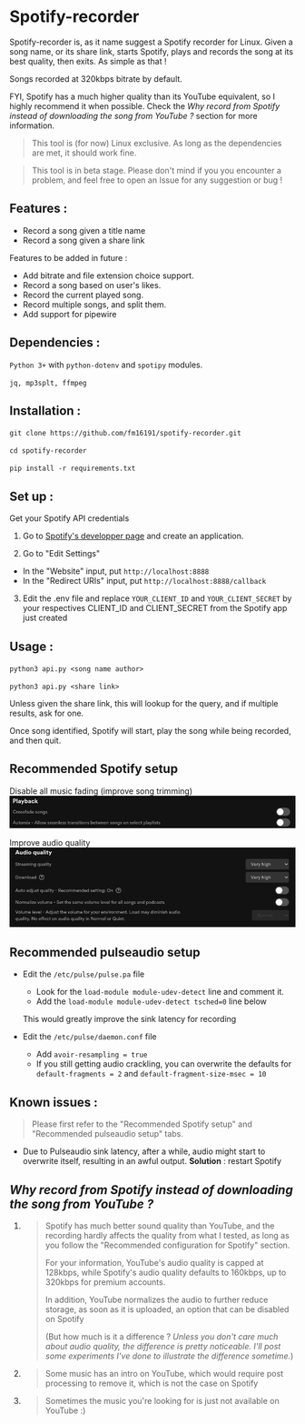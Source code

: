 # Spotify-recorder

Spotify-recorder is, as it name suggest a Spotify recorder for Linux.
Given a song name, or its share link, starts Spotify, plays and records the song at its best quality, then exits. As simple as that !

Songs recorded at 320kbps bitrate by default.

FYI, Spotify has a much higher quality than its YouTube equivalent, so I highly recommend it when possible. Check the *Why record from Spotify instead of downloading the song from YouTube ?* section for more information.


> This tool is (for now) Linux exclusive. As long as the dependencies are met, it should work fine.

> This tool is in beta stage. Please don't mind if you you encounter a problem, and feel free to open an Issue for any suggestion or bug !

## Features :
- Record a song given a title name
- Record a song given a share link

Features to be added in future :
- Add bitrate and file extension choice support.
- Record a song based on user's likes.
- Record the current played song.
- Record multiple songs, and split them.
- Add support for pipewire

## Dependencies :
`Python 3+` with `python-dotenv` and `spotipy` modules.

`jq, mp3splt, ffmpeg`

## Installation : 
`git clone https://github.com/fm16191/spotify-recorder.git`

`cd spotify-recorder`

`pip install -r requirements.txt`

## Set up :

Get your Spotify API credentials
1. Go to [Spotify's developper page](https://developer.spotify.com/dashboard/applications) and create an application.

2. Go to "Edit Settings" 
 - In the "Website" input, put `http://localhost:8888`
 - In the "Redirect URIs" input, put `http://localhost:8888/callback`

3. Edit the .env file and replace `YOUR_CLIENT_ID` and `YOUR_CLIENT_SECRET` by your respectives CLIENT_ID and CLIENT_SECRET from the Spotify app just created

## Usage :
`python3 api.py <song name author>`

`python3 api.py <share link>`

Unless given the share link, this will lookup for the query, and if multiple results, ask for one.

Once song identified, Spotify will start, play the song while being recorded, and then quit.

## Recommended Spotify setup

Disable all music fading (improve song trimming)
![spotify_settings_0.png](spotify_settings_0.png)

Improve audio quality
![spotify_settings_1.png](spotify_settings_1.png)


## Recommended pulseaudio setup
- Edit the `/etc/pulse/pulse.pa` file
  - Look for the `load-module module-udev-detect` line and comment it.
  - Add the `load-module module-udev-detect tsched=0` line below

   This would greatly improve the sink latency for recording


- Edit the `/etc/pulse/daemon.conf` file
  - Add `avoir-resampling = true`
   - If you still getting audio crackling, you can overwrite the defaults for `default-fragments = 2` and `default-fragment-size-msec = 10`

## Known issues : 

> Please first refer to the "Recommended Spotify setup" and "Recommended pulseaudio setup" tabs.

- Due to Pulseaudio sink latency, after a while, audio might start to overwrite itself, resulting in an awful output.
   **Solution** : restart Spotify

## *Why record from Spotify instead of downloading the song from YouTube ?*

1. > Spotify has much better sound quality than YouTube, and the recording hardly affects the quality from what I tested, as long as you follow the "Recommended configuration for Spotify" section.
   >
   > For your information, YouTube's audio quality is capped at 128kbps, while Spotify's audio quality defaults to 160kbps, up to 320kbps for premium accounts. 
   >
   > In addition, YouTube normalizes the audio to further reduce storage, as soon as it is uploaded, an option that can be disabled on Spotify
   >
   > (But how much is it a difference ? *Unless you don't care much about audio quality, the difference is pretty noticeable. I'll post some experiments I've done to illustrate the difference sometime.*)
2. > Some music has an intro on YouTube, which would require post processing to remove it, which is not the case on Spotify
3. > Sometimes the music you're looking for is just not available on YouTube :)
